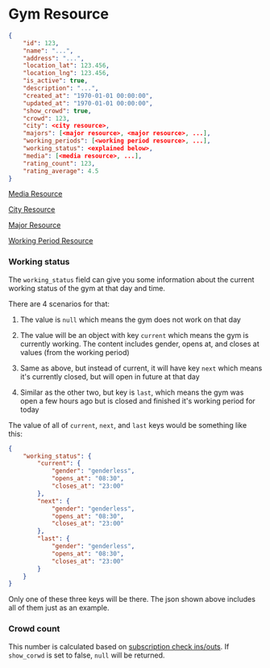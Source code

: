 # Gym Resource


```json
{
    "id": 123,
    "name": "...",
    "address": "...",
    "location_lat": 123.456,
    "location_lng": 123.456,
    "is_active": true,
    "description": "...",
    "created_at": "1970-01-01 00:00:00",
    "updated_at": "1970-01-01 00:00:00",
    "show_crowd": true,
    "crowd": 123,
    "city": <city resource>,
    "majors": [<major resource>, <major resource>, ...],
    "working_periods": [<working period resource>, ...],
    "working_status": <explained below>,
    "media": [<media resource>, ...],
    "rating_count": 123,
    "rating_average": 4.5
}
```

[Media Resource](../media/media_resource.md)

[City Resource](../admin/cities/city_resource.md)

[Major Resource](../admin/majors/major_resource.md)

[Working Period Resource](working-periods/gym_working_period_resource.md)

### Working status
The `working_status` field can give you some information about the current working status of the gym at that day and time.

There are 4 scenarios for that:

1. The value is `null` which means the gym does not work on that day

2. The value will be an object with key `current` which means the gym is currently working. The content includes gender, opens at, and closes at values (from the working period)

3. Same as above, but instead of current, it will have key `next` which means it's currently closed, but will open in future at that day

4. Similar as the other two, but key is `last`, which means the gym was open a few hours ago but is closed and finished it's working period for today

The value of all of `current`, `next`, and `last` keys would be something like this:

```json
{
    "working_status": {
        "current": {
            "gender": "genderless",
            "opens_at": "08:30",
            "closes_at": "23:00"
        },
        "next": {
            "gender": "genderless",
            "opens_at": "08:30",
            "closes_at": "23:00"
        },
        "last": {
            "gender": "genderless",
            "opens_at": "08:30",
            "closes_at": "23:00"
        }
    }
}
```

Only one of these three keys will be there. The json shown above includes all of them just as an example.

### Crowd count
This number is calculated based on [subscription check ins/outs](subscriptions/checkin.md).
If `show_corwd` is set to false, `null` will be returned.
